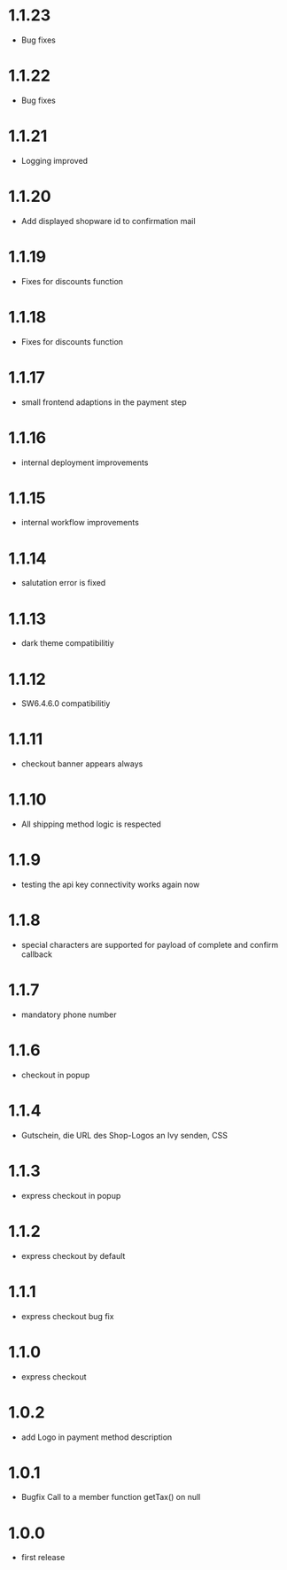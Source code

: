# 1.1.23
- Bug fixes
# 1.1.22
- Bug fixes
# 1.1.21
- Logging improved
# 1.1.20
- Add displayed shopware id to confirmation mail
# 1.1.19
- Fixes for discounts function
# 1.1.18
- Fixes for discounts function
# 1.1.17
- small frontend adaptions in the payment step
# 1.1.16
- internal deployment improvements
# 1.1.15
- internal workflow improvements
# 1.1.14
- salutation error is fixed
# 1.1.13
- dark theme compatibilitiy
# 1.1.12
- SW6.4.6.0 compatibilitiy
# 1.1.11
- checkout banner appears always
# 1.1.10
- All shipping method logic is respected
# 1.1.9
- testing the api key connectivity works again now
# 1.1.8
- special characters are supported for payload of complete and confirm callback 
# 1.1.7
- mandatory phone number
# 1.1.6
- checkout in popup
# 1.1.4
- Gutschein, die URL des Shop-Logos an Ivy senden, CSS
# 1.1.3
- express checkout in popup
# 1.1.2
- express checkout by default
# 1.1.1
- express checkout bug fix
# 1.1.0
- express checkout
# 1.0.2
- add Logo in payment method description
# 1.0.1
- Bugfix Call to a member function getTax() on null
# 1.0.0
- first release
